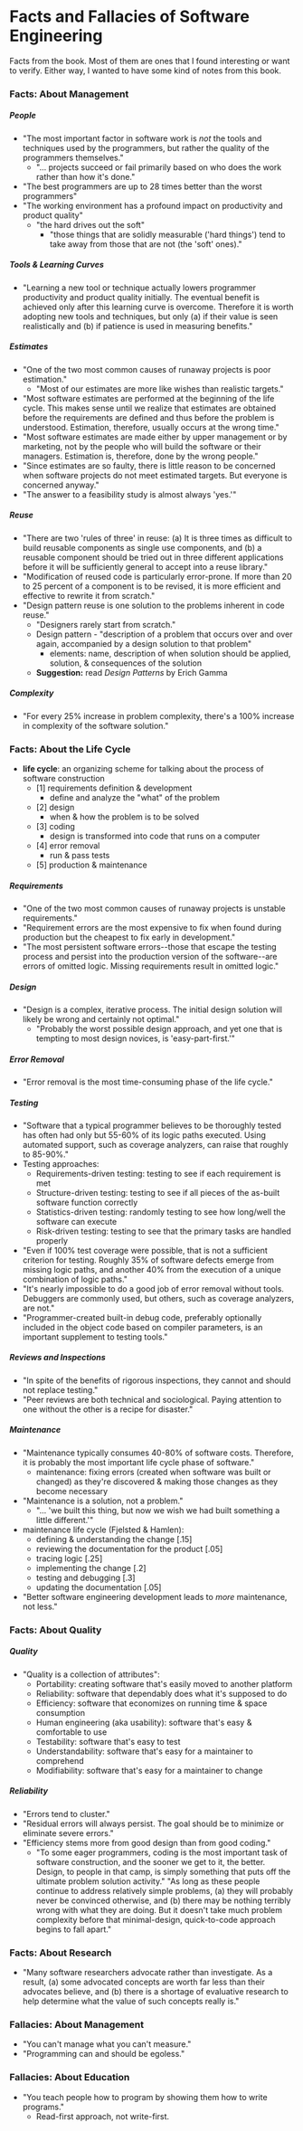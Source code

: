 # Facts and Fallacies of Software Engineering

Facts from the book. Most of them are ones that I found interesting or want to verify. Either way, I wanted to have some kind of notes from this book.


### Facts: About Management

##### People

* "The most important factor in software work is _not_ the tools and techniques used by the programmers, but rather the quality of the programmers themselves."
    - "... projects succeed or fail primarily based on who does the work rather than how it's done."
* "The best programmers are up to 28 times better than the worst programmers"
* "The working environment has a profound impact on productivity and product quality"
    - "the hard drives out the soft"
        + "those things that are solidly measurable ('hard things') tend to take away from those that are not (the 'soft' ones)."

##### Tools & Learning Curves

* "Learning a new tool or technique actually lowers programmer productivity and product quality initially. The eventual benefit is achieved only after this learning curve is overcome. Therefore it is worth adopting new tools and techniques, but only (a) if their value is seen realistically and (b) if patience is used in measuring benefits."

##### Estimates

* "One of the two most common causes of runaway projects is poor estimation."
    - "Most of our estimates are more like wishes than realistic targets."
* "Most software estimates are performed at the beginning of the life cycle. This makes sense until we realize that estimates are obtained before the requirements are defined and thus before the problem is understood. Estimation, therefore, usually occurs at the wrong time."
* "Most software estimates are made either by upper management or by marketing, not by the people who will build the software or their managers. Estimation is, therefore, done by the wrong people."
* "Since estimates are so faulty, there is little reason to be concerned when software projects do not meet estimated targets. But everyone is concerned anyway."
* "The answer to a feasibility study is almost always 'yes.'"

##### Reuse

* "There are two 'rules of three' in reuse: (a) It is three times as difficult to build reusable components as single use components, and (b) a reusable component should be tried out in three different applications before it will be sufficiently general to accept into a reuse library."
* "Modification of reused code is particularly error-prone. If more than 20 to 25 percent of a component is to be revised, it is more efficient and effective to rewrite it from scratch."
* "Design pattern reuse is one solution to the problems inherent in code reuse."
    - "Designers rarely start from scratch."
    - Design pattern - "description of a problem that occurs over and over again, accompanied by a design solution to that problem"
        + elements: name, description of when solution should be applied, solution, & consequences of the solution
    - __Suggestion:__ read _Design Patterns_ by Erich Gamma

##### Complexity

* "For every 25% increase in problem complexity, there's a 100% increase in complexity of the software solution."


### Facts: About the Life Cycle

* __life cycle__: an organizing scheme for talking about the process of software construction
    - [1] requirements definition & development
        + define and analyze the "what" of the problem
    - [2] design
        + when & how the problem is to be solved
    - [3] coding
        + design is transformed into code that runs on a computer
    - [4] error removal
        + run & pass tests
    - [5] production & maintenance

##### Requirements

* "One of the two most common causes of runaway projects is unstable requirements."
* "Requirement errors are the most expensive to fix when found during production but the cheapest to fix early in development."
* "The most persistent software errors--those that escape the testing process and persist into the production version of the software--are errors of omitted logic. Missing requirements result in omitted logic."

##### Design

* "Design is a complex, iterative process. The initial design solution will likely be wrong and certainly not optimal."
    - "Probably the worst possible design approach, and yet one that is tempting to most design novices, is 'easy-part-first.'"

##### Error Removal

* "Error removal is the most time-consuming phase of the life cycle."

##### Testing

* "Software that a typical programmer believes to be thoroughly tested has often had only but 55-60% of its logic paths executed. Using automated support, such as coverage analyzers, can raise that roughly to 85-90%."
* Testing approaches:
    - Requirements-driven testing: testing to see if each requirement is met
    - Structure-driven testing: testing to see if all pieces of the as-built software function correctly
    - Statistics-driven testing: randomly testing to see how long/well the software can execute
    - Risk-driven testing: testing to see that the primary tasks are handled properly
* "Even if 100% test coverage were possible, that is not a sufficient criterion for testing. Roughly 35% of software defects emerge from missing logic paths, and another 40% from the execution of a unique combination of logic paths."
* "It's nearly impossible to do a good job of error removal without tools. Debuggers are commonly used, but others, such as coverage analyzers, are not."
* "Programmer-created built-in debug code, preferably optionally included in the object code based on compiler parameters, is an important supplement to testing tools."

##### Reviews and Inspections

* "In spite of the benefits of rigorous inspections, they cannot and should not replace testing."
* "Peer reviews are both technical and sociological. Paying attention to one without the other is a recipe for disaster."

##### Maintenance

* "Maintenance typically consumes 40-80% of software costs. Therefore, it is probably the most important life cycle phase of software."
    - maintenance: fixing errors (created when software was built or changed) as they're discovered & making those changes as they become necessary
* "Maintenance is a solution, not a problem."
    - "... 'we built this thing, but now we wish we had built something a little different.'"
* maintenance life cycle (Fjelsted & Hamlen):
    - defining & understanding the change [.15]
    - reviewing the documentation for the product [.05]
    - tracing logic [.25]
    - implementing the change [.2]
    - testing and debugging [.3]
    - updating the documentation [.05]
* "Better software engineering development leads to _more_ maintenance, not less."


### Facts: About Quality

##### Quality

* "Quality is a collection of attributes":
    - Portability: creating software that's easily moved to another platform
    - Reliability: software that dependably does what it's supposed to do
    - Efficiency: software that economizes on running time & space consumption
    - Human engineering (aka usability): software that's easy & comfortable to use
    - Testability: software that's easy to test
    - Understandability: software that's easy for a maintainer to comprehend
    - Modifiability: software that's easy for a maintainer to change

##### Reliability

* "Errors tend to cluster."
* "Residual errors will always persist. The goal should be to minimize or eliminate severe errors."
* "Efficiency stems more from good design than from good coding."
    - "To some eager programmers, coding is the most important task of software construction, and the sooner we get to it, the better. Design, to people in that camp, is simply something that puts off the ultimate problem solution activity." "As long as these people continue to address relatively simple problems, (a) they will probably never be convinced otherwise, and (b) there may be nothing terribly wrong with what they are doing. But it doesn't take much problem complexity before that minimal-design, quick-to-code approach begins to fall apart."


### Facts: About Research

* "Many software researchers advocate rather than investigate. As a result, (a) some advocated concepts are worth far less than their advocates believe, and (b) there is a shortage of evaluative research to help determine what the value of such concepts really is."


### Fallacies: About Management

* "You can't manage what you can't measure."
* "Programming can and should be egoless."


### Fallacies: About Education

* "You teach people how to program by showing them how to write programs."
    - Read-first approach, not write-first.
